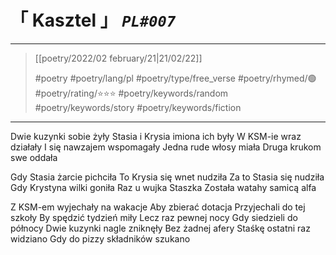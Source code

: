 # &#12300; Kasztel &#12301; *`PL#007`*

---

> [[poetry/2022/02 february/21|21/02/22]]
> 
> #poetry 
> #poetry/lang/pl 
> #poetry/type/free_verse 
> #poetry/rhymed/🟢 
> #poetry/rating/⭐⭐⭐ 
> #poetry/keywords/random #poetry/keywords/story #poetry/keywords/fiction 

---

Dwie kuzynki sobie żyły
   Stasia i Krysia imiona ich były
W KSM-ie wraz działały
   I się nawzajem wspomagały
Jedna rude włosy miała
   Druga krukom swe oddała

Gdy Stasia żarcie pichciła
   To Krysia się wnet nudziła
Za to Stasia się nudziła
   Gdy Krystyna wilki goniła
Raz u wujka Staszka
   Została watahy samicą alfa

Z KSM-em wyjechały na wakacje
   Aby zbierać dotacja
Przyjechali do tej szkoły
   By spędzić tydzień miły
Lecz raz pewnej nocy
   Gdy siedzieli do północy
Dwie kuzynki nagle zniknęły
   Bez żadnej afery
Staśkę ostatni raz widziano
   Gdy do pizzy składników szukano